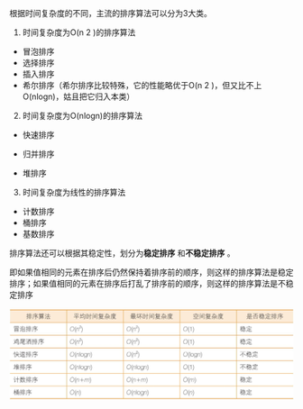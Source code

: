 根据时间复杂度的不同，主流的排序算法可以分为3大类。

1. 时间复杂度为O(n 2 )的排序算法



- 冒泡排序
- 选择排序
- 插入排序
- 希尔排序（希尔排序比较特殊，它的性能略优于O(n 2 )，但又比不上O(nlogn)，姑且把它归入本类）



2. 时间复杂度为O(nlogn)的排序算法

- 快速排序

- 归并排序

- 堆排序

  

3. 时间复杂度为线性的排序算法

- 计数排序
- 桶排序
- 基数排序



排序算法还可以根据其稳定性，划分为**稳定排序** 和**不稳定排序** 。

即如果值相同的元素在排序后仍然保持着排序前的顺序，则这样的排序算法是稳定排序；如果值相同的元素在排序后打乱了排序前的顺序，则这样的排序算法是不稳定排序



![1578815127656](./img/1578815127656.png)